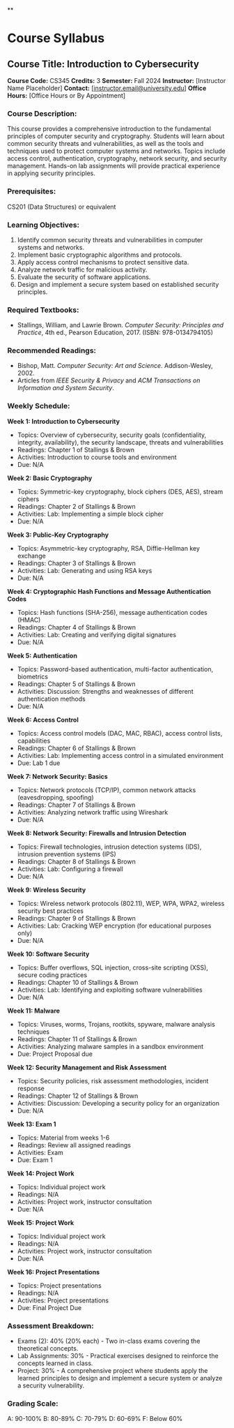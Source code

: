 **
# Course Syllabus
## Course Title: Introduction to Cybersecurity
**Course Code:** CS345
**Credits:** 3
**Semester:** Fall 2024
**Instructor:** [Instructor Name Placeholder]
**Contact:** [instructor.email@university.edu]
**Office Hours:** [Office Hours or By Appointment]

### Course Description:
This course provides a comprehensive introduction to the fundamental principles of computer security and cryptography. Students will learn about common security threats and vulnerabilities, as well as the tools and techniques used to protect computer systems and networks. Topics include access control, authentication, cryptography, network security, and security management. Hands-on lab assignments will provide practical experience in applying security principles.

### Prerequisites:
CS201 (Data Structures) or equivalent

### Learning Objectives:
1.  Identify common security threats and vulnerabilities in computer systems and networks.
2.  Implement basic cryptographic algorithms and protocols.
3.  Apply access control mechanisms to protect sensitive data.
4.  Analyze network traffic for malicious activity.
5.  Evaluate the security of software applications.
6.  Design and implement a secure system based on established security principles.

### Required Textbooks:
- Stallings, William, and Lawrie Brown. *Computer Security: Principles and Practice*, 4th ed., Pearson Education, 2017. (ISBN: 978-0134794105)

### Recommended Readings:
- Bishop, Matt. *Computer Security: Art and Science*. Addison-Wesley, 2002.
- Articles from *IEEE Security & Privacy* and *ACM Transactions on Information and System Security*.

### Weekly Schedule:
**Week 1: Introduction to Cybersecurity**
- Topics: Overview of cybersecurity, security goals (confidentiality, integrity, availability), the security landscape, threats and vulnerabilities
- Readings: Chapter 1 of Stallings & Brown
- Activities: Introduction to course tools and environment
- Due: N/A

**Week 2: Basic Cryptography**
- Topics: Symmetric-key cryptography, block ciphers (DES, AES), stream ciphers
- Readings: Chapter 2 of Stallings & Brown
- Activities: Lab: Implementing a simple block cipher
- Due: N/A

**Week 3: Public-Key Cryptography**
- Topics: Asymmetric-key cryptography, RSA, Diffie-Hellman key exchange
- Readings: Chapter 3 of Stallings & Brown
- Activities: Lab: Generating and using RSA keys
- Due: N/A

**Week 4: Cryptographic Hash Functions and Message Authentication Codes**
- Topics: Hash functions (SHA-256), message authentication codes (HMAC)
- Readings: Chapter 4 of Stallings & Brown
- Activities: Lab: Creating and verifying digital signatures
- Due: N/A

**Week 5: Authentication**
- Topics: Password-based authentication, multi-factor authentication, biometrics
- Readings: Chapter 5 of Stallings & Brown
- Activities: Discussion: Strengths and weaknesses of different authentication methods
- Due: N/A

**Week 6: Access Control**
- Topics: Access control models (DAC, MAC, RBAC), access control lists, capabilities
- Readings: Chapter 6 of Stallings & Brown
- Activities: Lab: Implementing access control in a simulated environment
- Due: Lab 1 due

**Week 7: Network Security: Basics**
- Topics: Network protocols (TCP/IP), common network attacks (eavesdropping, spoofing)
- Readings: Chapter 7 of Stallings & Brown
- Activities: Analyzing network traffic using Wireshark
- Due: N/A

**Week 8: Network Security: Firewalls and Intrusion Detection**
- Topics: Firewall technologies, intrusion detection systems (IDS), intrusion prevention systems (IPS)
- Readings: Chapter 8 of Stallings & Brown
- Activities: Lab: Configuring a firewall
- Due: N/A

**Week 9: Wireless Security**
- Topics: Wireless network protocols (802.11), WEP, WPA, WPA2, wireless security best practices
- Readings: Chapter 9 of Stallings & Brown
- Activities: Lab: Cracking WEP encryption (for educational purposes only)
- Due: N/A

**Week 10: Software Security**
- Topics: Buffer overflows, SQL injection, cross-site scripting (XSS), secure coding practices
- Readings: Chapter 10 of Stallings & Brown
- Activities: Lab: Identifying and exploiting software vulnerabilities
- Due: N/A

**Week 11: Malware**
- Topics: Viruses, worms, Trojans, rootkits, spyware, malware analysis techniques
- Readings: Chapter 11 of Stallings & Brown
- Activities: Analyzing malware samples in a sandbox environment
- Due: Project Proposal due

**Week 12: Security Management and Risk Assessment**
- Topics: Security policies, risk assessment methodologies, incident response
- Readings: Chapter 12 of Stallings & Brown
- Activities: Discussion: Developing a security policy for an organization
- Due: N/A

**Week 13: Exam 1**
- Topics: Material from weeks 1-6
- Readings: Review all assigned readings
- Activities: Exam
- Due: Exam 1

**Week 14: Project Work**
- Topics: Individual project work
- Readings: N/A
- Activities: Project work, instructor consultation
- Due: N/A

**Week 15: Project Work**
- Topics: Individual project work
- Readings: N/A
- Activities: Project work, instructor consultation
- Due: N/A

**Week 16: Project Presentations**
- Topics: Project presentations
- Readings: N/A
- Activities: Project presentations
- Due: Final Project Due

### Assessment Breakdown:
*   Exams (2): 40% (20% each) - Two in-class exams covering the theoretical concepts.
*   Lab Assignments: 30% - Practical exercises designed to reinforce the concepts learned in class.
*   Project: 30% - A comprehensive project where students apply the learned principles to design and implement a secure system or analyze a security vulnerability.

### Grading Scale:
A: 90-100%
B: 80-89%
C: 70-79%
D: 60-69%
F: Below 60%